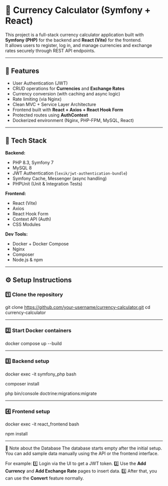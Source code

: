 # 💱 Currency Calculator (Symfony + React)

This project is a full-stack currency calculator application built with **Symfony (PHP)** for the backend and **React (Vite)** for the frontend.  
It allows users to register, log in, and manage currencies and exchange rates securely through REST API endpoints.

---

## 🚀 Features

- User Authentication (JWT)
- CRUD operations for **Currencies** and **Exchange Rates**
- Currency conversion (with caching and async logic)
- Rate limiting (via Nginx)
- Clean MVC + Service Layer Architecture
- Frontend built with **React + Axios + React Hook Form**
- Protected routes using **AuthContext**
- Dockerized environment (Nginx, PHP-FPM, MySQL, React)

---

## 🧱 Tech Stack

**Backend:**
- PHP 8.3, Symfony 7
- MySQL 8
- JWT Authentication (`lexik/jwt-authentication-bundle`)
- Symfony Cache, Messenger (async handling)
- PHPUnit (Unit & Integration Tests)

**Frontend:**
- React (Vite)
- Axios
- React Hook Form
- Context API (Auth)
- CSS Modules

**Dev Tools:**
- Docker + Docker Compose
- Nginx
- Composer
- Node.js & npm

---

## ⚙️ Setup Instructions

### 1️⃣ Clone the repository

git clone https://github.com/your-username/currency-calculator.git
cd currency-calculator

------------------------------------------------------------------

###  2️⃣ Start Docker containers

docker compose up --build

------------------------------------------------------------------
###  3️⃣ Backend setup

docker exec -it symfony_php bash

composer install

php bin/console doctrine:migrations:migrate

-------------------------------------------------------------------
###  4️⃣ Frontend setup

docker exec -it react_frontend bash

npm install

-------------------------------------------------------------------

📘 Note about the Database
The database starts empty after the initial setup.  
You can add sample data manually using the API or the frontend interface.  

For example:
1️⃣ Login via the UI to get a JWT token.
2️⃣ Use the **Add Currency** and **Add Exchange Rate** pages to insert data.
3️⃣ After that, you can use the **Convert** feature normally.